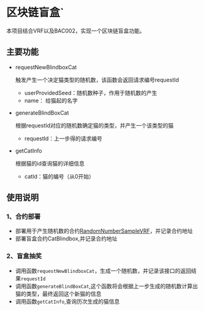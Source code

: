 # 区块链盲盒`
  本项目结合VRF以及BAC002，实现一个区块链盲盒功能。
  
## 主要功能

* requestNewBlindboxCat
  
  触发产生一个决定猫类型的随机数，该函数会返回请求编号requestId
  
  - userProvidedSeed：随机数种子，作用于随机数的产生
  - name： 给猫起的名字

* generateBlindBoxCat

  根据requestId对应的随机数确定猫的类型，并产生一个该类型的猫
  
  - requestId：上一步得的请求编号

* getCatInfo

  根据猫的id查询猫的详细信息
  
  - catId：猫的编号（从0开始）

## 使用说明


### 1、合约部署
* 部署用于产生随机数的合约[RandomNumberSampleVRF](https://github.com/WeBankBlockchain/Truora-Service/blob/main/contracts/1.0/sol-0.6/oracle/simple-vrf/RandomNumberSampleVRF.sol)，并记录合约地址
* 部署盲盒合约CatBlindbox,并记录合约地址

### 2、盲盒抽奖
* 调用函数`requestNewBlindboxCat`，生成一个随机数，并记录该接口的返回结果`requestId`
* 调用函数`generateBlindBoxCat`,这个函数将会根据上一步生成的随机数计算出猫的类型，最终返回这个新猫的信息
* 调用函数`getCatInfo`,查询历次生成的猫信息